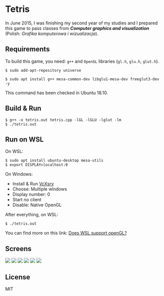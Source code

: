 # Tetris

In June 2015, I was finishing my second year of my studies and I prepared this game to pass classes from ***Computer graphics and visualization*** (Polish: *Grafika komputerowa i wizualizacja*).

## Requirements

To build this game, you need: `g++` and `OpenGL` libraries (`gl.h`, `glu.h`, `glut.h`).

```
$ sudo add-apt-repository universe
```

```
$ sudo apt install g++ mesa-common-dev libglu1-mesa-dev freeglut3-dev -y
```

This command has been checked in Ubuntu 18.10.

## Build & Run

```
$ g++ -o tetris.out tetris.cpp -lGL -lGLU -lglut -lm
$ ./tetris.out
```

## Run on WSL

On WSL:
```
$ sudo apt install ubuntu-desktop mesa-utils
$ export DISPLAY=localhost:0
```

On Windows:
- Install & Run [VcXsrv](https://sourceforge.net/projects/vcxsrv/)
- Choose: Multiple windows
- Display number: 0
- Start no client
- Disable: Native OpenGL

After everything, on WSL:

```
$ ./tetris.out
```

You can find more on this link: [Does WSL support openGL?](https://github.com/microsoft/WSL/issues/2855#issuecomment-358861903)

## Screens

![](./img/tetris-menu.png)
![](./img/tetris-game.png)
![](./img/tetris-end.png)
![](./img/tetris-results.png)
![](./img/tetris-help.png)
![](./img/tetris-settings.png)

## License
MIT
